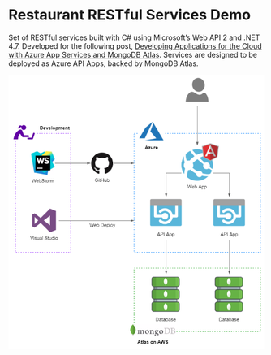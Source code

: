 # Restaurant RESTful Services Demo

Set of RESTful services built with C# using Microsoft’s Web API 2 and .NET 4.7. Developed for the following post, [Developing Applications for the Cloud with Azure App Services and MongoDB Atlas](https://wp.me/p1RD28-5ij). Services are designed to be deployed as Azure API Apps, backed by MongoDB Atlas.

![Architecture](RestaurantDemoAPI.png)
